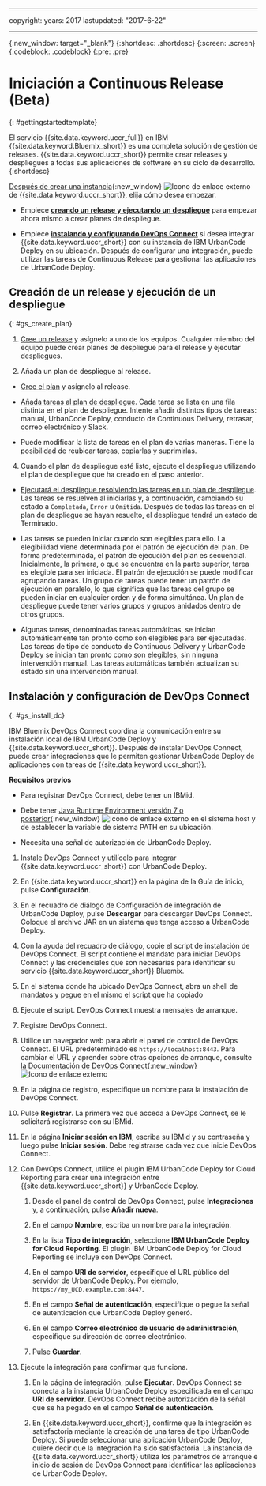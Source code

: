 ---

copyright:
 years: 2017
lastupdated: "2017-6-22"

  ---

{:new_window: target="_blank"}
{:shortdesc: .shortdesc}
{:screen: .screen}
{:codeblock: .codeblock}
{:pre: .pre}


# Iniciación a Continuous Release (Beta)

{: #gettingstartedtemplate}

El servicio {{site.data.keyword.uccr_full}} en IBM {{site.data.keyword.Bluemix_short}} es una completa solución de gestión de releases. {{site.data.keyword.uccr_short}} permite crear releases y despliegues a todas sus aplicaciones de software en su ciclo de desarrollo.
{:shortdesc}

[Después de crear una instancia](https://console.ng.bluemix.net/catalog/services/continuous-release/){:new_window} ![Icono de enlace externo](../../icons/launch-glyph.svg "Icono de enlace externo") de {{site.data.keyword.uccr_short}}, elija cómo desea empezar. 

* Empiece **[creando un release y ejecutando un despliegue](#gs_create_plan)** para empezar ahora mismo a crear planes de despliegue. 

* Empiece **[instalando y configurando DevOps Connect](#gs_install_dc)** si desea integrar {{site.data.keyword.uccr_short}} con su instancia de IBM UrbanCode Deploy en su ubicación. Después de configurar una integración, puede utilizar las tareas de Continuous Release para gestionar las aplicaciones de UrbanCode Deploy. 


## Creación de un release y ejecución de un despliegue
{: #gs_create_plan}

1. [Cree un release](/docs/services/UCCR/UCCR_releases.html##releases_create) y asígnelo a uno de los equipos. Cualquier miembro del equipo puede crear planes de despliegue para el release y ejecutar despliegues.

1. Añada un plan de despliegue al release.

  * [Cree el plan](/docs/services/UCCR/UCCR_releases.html#releases_planAdd) y asígnelo al release. 

  * [Añada tareas al plan de despliegue](/docs/services/UCCR/UCCR_tasks.html#tasks_create). Cada tarea se lista en una fila distinta en el plan de despliegue. Intente añadir distintos tipos de tareas: manual, UrbanCode Deploy, conducto de Continuous Delivery, retrasar, correo electrónico y Slack. 

  * Puede modificar la lista de tareas en el plan de varias maneras. Tiene la posibilidad de reubicar tareas, copiarlas y suprimirlas.  

4. Cuando el plan de despliegue esté listo, ejecute el despliegue utilizando el plan de despliegue que ha creado en el paso anterior.

  * [Ejecutará el despliegue resolviendo las tareas en un plan de despliegue](/docs/services/UCCR/UCCR_deployRun.html). Las tareas se resuelven al iniciarlas y, a continuación, cambiando su estado a `Completada`, `Error` u `Omitida`. Después de todas las tareas en el plan de despliegue se hayan resuelto, el despliegue tendrá un estado de Terminado. 

  * Las tareas se pueden iniciar cuando son elegibles para ello. La elegibilidad viene determinada por el patrón de ejecución del plan. De forma predeterminada, el patrón de ejecución del plan es secuencial. Inicialmente, la primera, o que se encuentra en la parte superior, tarea es elegible para ser iniciada. El patrón de ejecución se puede modificar agrupando tareas. Un grupo de tareas puede tener un patrón de ejecución en paralelo, lo que significa que las tareas del grupo se pueden iniciar en cualquier orden y de forma simultánea. Un plan de despliegue puede tener varios grupos y grupos anidados dentro de otros grupos. 

  * Algunas tareas, denominadas tareas automáticas, se inician automáticamente tan pronto como son elegibles para ser ejecutadas. Las tareas de tipo de conducto de Continuous Delivery y UrbanCode Deploy se inician tan pronto como son elegibles, sin ninguna intervención manual. Las tareas automáticas también actualizan su estado sin una intervención manual.  

## Instalación y configuración de DevOps Connect
{: #gs_install_dc}

IBM Bluemix DevOps Connect coordina la comunicación entre su instalación local de IBM UrbanCode Deploy y {{site.data.keyword.uccr_short}}. Después de instalar DevOps Connect, puede crear integraciones que le permiten gestionar UrbanCode Deploy de aplicaciones con tareas de {{site.data.keyword.uccr_short}}. 

**Requisitos previos**

* Para registrar DevOps Connect, debe tener un IBMid. 

* Debe tener [Java Runtime Environment versión 7 o posterior](https://java.com/en/download/){:new_window} ![Icono de enlace externo](../../icons/launch-glyph.svg "Icono de enlace externo") en el sistema host y de establecer la variable de sistema PATH en su ubicación.

* Necesita una señal de autorización de UrbanCode Deploy.    


1. Instale DevOps Connect y utilícelo para integrar {{site.data.keyword.uccr_short}} con UrbanCode Deploy.

  1.  En {{site.data.keyword.uccr_short}} en la página de la Guía de inicio, pulse **Configuración**.

  1.  En el recuadro de diálogo de Configuración de integración de UrbanCode Deploy, pulse **Descargar** para descargar DevOps Connect. Coloque el archivo JAR en un sistema que tenga acceso a UrbanCode Deploy.

  1.  Con la ayuda del recuadro de diálogo, copie el script de instalación de DevOps Connect. El script contiene el mandato para iniciar DevOps Connect y las credenciales que son necesarias para identificar su servicio {{site.data.keyword.uccr_short}} Bluemix. 

  1.  En el sistema donde ha ubicado DevOps Connect, abra un shell de mandatos y pegue en el mismo el script que ha copiado 

  1.  Ejecute el script. DevOps Connect muestra mensajes de arranque.

2. Registre DevOps Connect.

  1.  Utilice un navegador web para abrir el panel de control de DevOps Connect. El URL predeterminado es `https://localhost:8443`. Para cambiar el URL y aprender sobre otras opciones de arranque, consulte la [Documentación de DevOps Connect](https://developer.ibm.com/urbancode/plugindoc/urbancode-sync/ibm-urbancode-sync-utility/1-2/){:new_window} ![Icono de enlace externo](../../icons/launch-glyph.svg "Icono de enlace externo")

  1.  En la página de registro, especifique un nombre para la instalación de DevOps Connect. 

  1.  Pulse **Registrar**. La primera vez que acceda a DevOps Connect, se le solicitará registrarse con su IBMid.

  1.  En la página **Iniciar sesión en IBM**, escriba su IBMid y su contraseña y luego pulse **Iniciar sesión**. Debe registrarse cada vez que inicie DevOps Connect.

3. Con DevOps Connect, utilice el plugin IBM UrbanCode Deploy for Cloud Reporting para crear una integración entre {{site.data.keyword.uccr_short}} y UrbanCode Deploy.

    1.  Desde el panel de control de DevOps Connect, pulse **Integraciones** y, a continuación, pulse **Añadir nueva**.

    1.  En el campo **Nombre**, escriba un nombre para la integración. 

    1.  En la lista **Tipo de integración**, seleccione **IBM UrbanCode Deploy for Cloud Reporting**. El plugin IBM UrbanCode Deploy for Cloud Reporting se incluye con DevOps Connect.

    1.  En el campo **URI de servidor**, especifique el URL público del servidor de UrbanCode Deploy. Por ejemplo, `https://my_UCD.example.com:8447`.

    1.  En el campo **Señal de autenticación**, especifique o pegue la señal de autenticación que UrbanCode Deploy generó. 

    1.  En el campo **Correo electrónico de usuario de administración**, especifique su dirección de correo electrónico.

    1.  Pulse **Guardar**. 

4.  Ejecute la integración para confirmar que funciona.

    1.  En la página de integración, pulse **Ejecutar**. DevOps Connect se conecta a la instancia UrbanCode Deploy especificada en el campo **URI de servidor**. DevOps Connect recibe autorización de la señal que se ha pegado en el campo **Señal de autenticación**.

    1.  En {{site.data.keyword.uccr_short}}, confirme que la integración es satisfactoria mediante la creación de una tarea de tipo UrbanCode Deploy. Si puede seleccionar una aplicación UrbanCode Deploy, quiere decir que la integración ha sido satisfactoria. La instancia de {{site.data.keyword.uccr_short}} utiliza los parámetros de arranque e inicio de sesión de DevOps Connect para identificar las aplicaciones de UrbanCode Deploy.   

